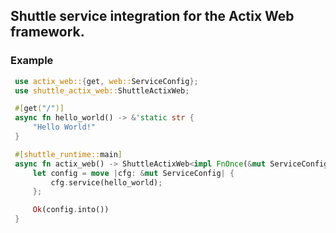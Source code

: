 ## Shuttle service integration for the Actix Web framework.

### Example

````rust
 use actix_web::{get, web::ServiceConfig};
 use shuttle_actix_web::ShuttleActixWeb;

 #[get("/")]
 async fn hello_world() -> &'static str {
     "Hello World!"
 }

 #[shuttle_runtime::main]
 async fn actix_web() -> ShuttleActixWeb<impl FnOnce(&mut ServiceConfig) + Send + Clone + 'static> {
     let config = move |cfg: &mut ServiceConfig| {
         cfg.service(hello_world);
     };

     Ok(config.into())
 }
 
````
